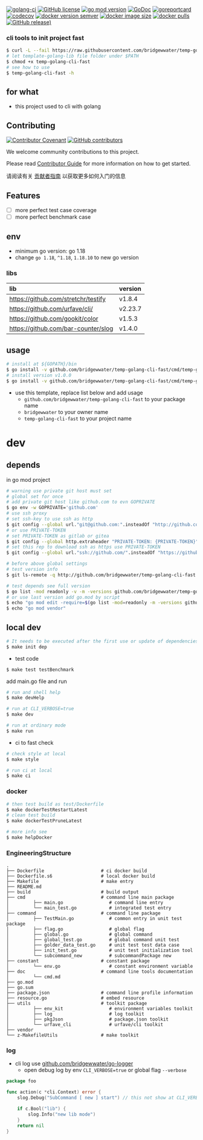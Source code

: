 [![golang-ci](https://github.com/bridgewwater/temp-golang-cli-fast/workflows/golang-ci/badge.svg?branch=main)](https://github.com/bridgewwater/temp-golang-cli-fast/actions/workflows/golang-ci.yml)
[![GitHub license](https://img.shields.io/github/license/bridgewwater/temp-golang-cli-fast)](https://github.com/bridgewwater/temp-golang-cli-fast)
[![go mod version](https://img.shields.io/github/go-mod/go-version/bridgewwater/temp-golang-cli-fast?label=go.mod)](https://github.com/bridgewwater/temp-golang-cli-fast)
[![GoDoc](https://godoc.org/github.com/bridgewwater/temp-golang-cli-fast?status.png)](https://godoc.org/github.com/bridgewwater/temp-golang-cli-fast)
[![goreportcard](https://goreportcard.com/badge/github.com/bridgewwater/temp-golang-cli-fast)](https://goreportcard.com/report/github.com/bridgewwater/temp-golang-cli-fast)
[![codecov](https://codecov.io/gh/bridgewwater/temp-golang-cli-fast/branch/main/graph/badge.svg)](https://codecov.io/gh/bridgewwater/temp-golang-cli-fast)
[![docker version semver](https://img.shields.io/docker/v/bridgewwater/temp-golang-cli-fast?sort=semver)](https://hub.docker.com/r/bridgewwater/temp-golang-cli-fast/tags?page=1&ordering=last_updated)
[![docker image size](https://img.shields.io/docker/image-size/bridgewwater/temp-golang-cli-fast)](https://hub.docker.com/r/bridgewwater/temp-golang-cli-fast)
[![docker pulls](https://img.shields.io/docker/pulls/bridgewwater/temp-golang-cli-fast)](https://hub.docker.com/r/bridgewwater/temp-golang-cli-fast/tags?page=1&ordering=last_updated)
[![GitHub release)](https://img.shields.io/github/v/release/bridgewwater/temp-golang-cli-fast)](https://github.com/bridgewwater/temp-golang-cli-fast/releases)

### cli tools to init project fast

```bash
$ curl -L --fail https://raw.githubusercontent.com/bridgewwater/temp-golang-cli-fast/main/temp-golang-cli-fast
# let template-golang-lib file folder under $PATH
$ chmod +x temp-golang-cli-fast
# see how to use
$ temp-golang-cli-fast -h
```

## for what

- this project used to cli with golang

## Contributing

[![Contributor Covenant](https://img.shields.io/badge/contributor%20covenant-v1.4-ff69b4.svg)](.github/CONTRIBUTING_DOC/CODE_OF_CONDUCT.md)
[![GitHub contributors](https://img.shields.io/github/contributors/bridgewwater/temp-golang-cli-fast)](https://github.com/bridgewwater/temp-golang-cli-fast/graphs/contributors)

We welcome community contributions to this project.

Please read [Contributor Guide](.github/CONTRIBUTING_DOC/CONTRIBUTING.md) for more information on how to get started.

请阅读有关 [贡献者指南](.github/CONTRIBUTING_DOC/zh-CN/CONTRIBUTING.md) 以获取更多如何入门的信息

## Features

- [ ] more perfect test case coverage
- [ ] more perfect benchmark case

## env

- minimum go version: go 1.18
- change `go 1.18`, `^1.18`, `1.18.10` to new go version

### libs

| lib                                 | version |
|:------------------------------------|:--------|
| https://github.com/stretchr/testify | v1.8.4  |
| https://github.com/urfave/cli/      | v2.23.7 |
| https://github.com/gookit/color     | v1.5.3  |
| https://github.com/bar-counter/slog | v1.4.0  |

## usage

```bash
# install at ${GOPATH}/bin
$ go install -v github.com/bridgewwater/temp-golang-cli-fast/cmd/temp-golang-cli-fast@latest
# install version v1.0.0
$ go install -v github.com/bridgewwater/temp-golang-cli-fast/cmd/temp-golang-cli-fast@v1.0.0
```

- use this template, replace list below and add usage
    - `github.com/bridgewwater/temp-golang-cli-fast` to your package name
    - `bridgewwater` to your owner name
    - `temp-golang-cli-fast` to your project name

# dev

## depends

in go mod project

```bash
# warning use private git host must set
# global set for once
# add private git host like github.com to evn GOPRIVATE
$ go env -w GOPRIVATE='github.com'
# use ssh proxy
# set ssh-key to use ssh as http
$ git config --global url."git@github.com:".insteadOf "http://github.com/"
# or use PRIVATE-TOKEN
# set PRIVATE-TOKEN as gitlab or gitea
$ git config --global http.extraheader "PRIVATE-TOKEN: {PRIVATE-TOKEN}"
# set this rep to download ssh as https use PRIVATE-TOKEN
$ git config --global url."ssh://github.com/".insteadOf "https://github.com/"

# before above global settings
# test version info
$ git ls-remote -q http://github.com/bridgewwater/temp-golang-cli-fast.git

# test depends see full version
$ go list -mod readonly -v -m -versions github.com/bridgewwater/temp-golang-cli-fast
# or use last version add go.mod by script
$ echo "go mod edit -require=$(go list -mod=readonly -m -versions github.com/bridgewwater/temp-golang-cli-fast | awk '{print $1 "@" $NF}')"
$ echo "go mod vendor"
```

## local dev

```bash
# It needs to be executed after the first use or update of dependencies.
$ make init dep
```

- test code

```bash
$ make test testBenchmark
```

add main.go file and run

```bash
# run and shell help
$ make devHelp

# run at CLI_VERBOSE=true
$ make dev

# run at ordinary mode
$ make run
```

- ci to fast check

```bash
# check style at local
$ make style

# run ci at local
$ make ci
```

### docker

```bash
# then test build as test/Dockerfile
$ make dockerTestRestartLatest
# clean test build
$ make dockerTestPruneLatest

# more info see
$ make helpDocker
```

### EngineeringStructure

```
.
├── Dockerfile                     # ci docker build
├── Dockerfile.s6                  # local docker build
├── Makefile                       # make entry
├── README.md
├── build                          # build output
├── cmd                            # command line main package
│         ├── main.go                 # command line entry
│         └── main_test.go            # integrated test entry
├── command                        # command line package
│         ├── TestMain.go             # common entry in unit test package
│         ├── flag.go                 # global flag
│         ├── global.go               # global command
│         ├── global_test.go          # global command unit test
│         ├── golder_data_test.go     # unit test test data case
│         ├── init_test.go            # unit test initialization tool
│         └── subcommand_new          # subcommandPackage new
├── constant                       # constant package 
│         └── env.go                  # constant environment variable
├── doc                            # command line tools documentation
│         └── cmd.md
├── go.mod
├── go.sum
├── package.json                   # command line profile information
├── resource.go                    # embed resource 
├── utils                          # toolkit package
│         ├── env_kit                 # environment variables toolkit
│         ├── log                     # log toolkit
│         ├── pkgJson                 # package.json toolkit
│         └── urfave_cli              # urfave/cli toolkit
├── vendor
└── z-MakefileUtils                # make toolkit

```

### log

- cli log use [github.com/bridgewwater/go-logger](https://github.com/bar-counter/slog)
    - open debug log by env `CLI_VERBOSE=true` or global flag `--verbose`

```go
package foo

func action(c *cli.Context) error {
	slog.Debug("SubCommand [ new ] start") // this not show at CLI_VERBOSE=false

	if c.Bool("lib") {
		slog.Info("new lib mode")
	}
	return nil
}
```
